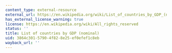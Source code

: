 ```yaml
---
content_type: external-resource
external_url: https://en.wikipedia.org/wiki/List_of_countries_by_GDP_(nominal)
has_external_license_warning: true
license: https://en.wikipedia.org/wiki/All_rights_reserved
status: ''
title: List of countries by GDP (nominal)
uid: 3864c301-5790-4f82-8e25-ef0efef1c8eb
wayback_url: ''
---
```

